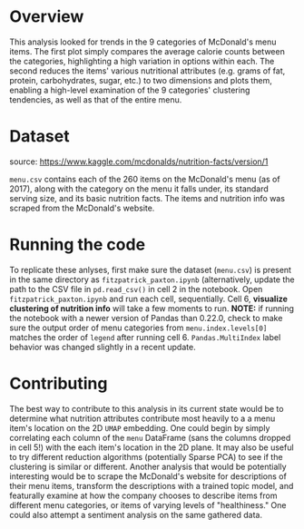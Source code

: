 # Overview

This analysis looked for trends in the 9 categories of McDonald's menu items.  The first plot simply compares the average calorie counts between the categories, highlighting a high variation in options within each. The second reduces the items' various nutritional attributes (e.g. grams of fat, protein, carbohydrates, sugar, etc.) to two dimensions and plots them, enabling a high-level examination of the 9 categories' clustering tendencies, as well as that of the entire menu. 


# Dataset

source: https://www.kaggle.com/mcdonalds/nutrition-facts/version/1

`menu.csv` contains each of the 260 items on the McDonald's menu (as of 2017), along with the category on the menu it falls under, its standard serving size, and its basic nutrition facts. The items and nutrition info was scraped from the McDonald's website.


# Running the code

To replicate these anlyses, first make sure the dataset (`menu.csv`) is present in the same directory as `fitzpatrick_paxton.ipynb` (alternatively, update the path to the CSV file in `pd.read_csv()` in cell 2 in the notebook. Open `fitzpatrick_paxton.ipynb` and run each cell, sequentially. Cell 6, **visualize clustering of nutrition info** will take a few moments to run. **NOTE:** if running the notebook with a newer version of Pandas than 0.22.0, check to make sure the output order of menu categories from `menu.index.levels[0]` matches the order of `legend` after running cell 6.  `Pandas.MultiIndex` label behavior was changed slightly in a recent update.


# Contributing

The best way to contribute to this analysis in its current state would be to determine what nutrition attributes contribute most heavily to a a menu item's location on the 2D `UMAP` embedding. One could begin by simply correlating each column of the `menu` DataFrame (sans the columns dropped in cell 5!) with the each item's location in the 2D plane.  It may also be useful to try different reduction algorithms (potentially Sparse PCA) to see if the clustering is similar or different.
Another analysis that would be potentially interesting would be to scrape the McDonald's website for descriptions of their menu items, transform the descriptions with a trained topic model, and featurally examine at how the company chooses to describe items from different menu categories, or items of varying levels of "healthiness."  One could also attempt a sentiment analysis on the same gathered data.